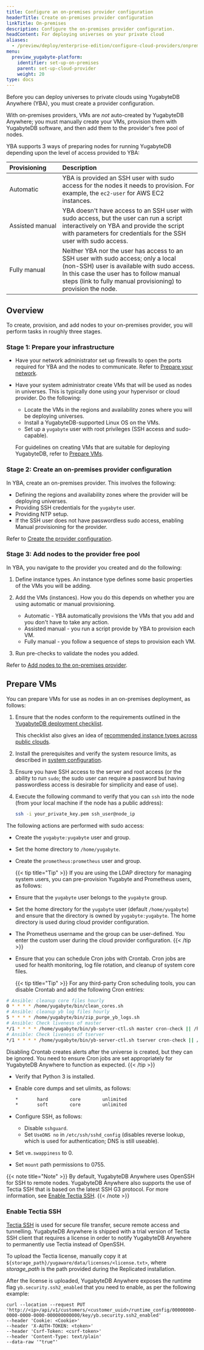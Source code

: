```yaml
---
title: Configure an on-premises provider configuration
headerTitle: Create on-premises provider configuration
linkTitle: On-premises
description: Configure the on-premises provider configuration.
headContent: For deploying universes on your private cloud
aliases:
  - /preview/deploy/enterprise-edition/configure-cloud-providers/onprem
menu:
  preview_yugabyte-platform:
    identifier: set-up-on-premises
    parent: set-up-cloud-provider
    weight: 20
type: docs
---
```


Before you can deploy universes to private clouds using YugabyteDB Anywhere (YBA), you must create a provider configuration.

With on-premises providers, VMs are _not_ auto-created by YugabyteDB Anywhere; you must manually create your VMs, provision them with YugabyteDB software, and then add them to the provider's free pool of nodes.

YBA supports 3 ways of preparing nodes for running YugabyteDB depending upon the level of access provided to YBA:

| Provisioning | Description |
| :--- | :--- |
| Automatic | YBA is provided an SSH user with sudo access for the nodes it needs to provision. For example, the `ec2-user` for AWS EC2 instances. |
| Assisted&nbsp;manual | YBA doesn't have access to an SSH user with sudo access, but the user can run a script interactively on YBA and provide the script with parameters for credentials for the SSH user with sudo access. |
| Fully manual | Neither YBA nor the user has access to an SSH user with sudo access; only a local (non-SSH) user is available with sudo access. In this case the user has to follow manual steps (link to fully manual provisioning) to provision the node. |

## Overview

To create, provision, and add nodes to your on-premises provider, you will perform tasks in roughly three stages.

### Stage 1: Prepare your infrastructure

- Have your network administrator set up firewalls to open the ports required for YBA and the nodes to communicate. Refer to [Prepare your network](../../../install-yugabyte-platform/prepare-on-prem-nodes/).
- Have your system administrator create VMs that will be used as nodes in universes. This is typically done using your hypervisor or cloud provider. Do the following:
  - Locate the VMs in the regions and availability zones where you will be deploying universes.
  - Install a YugabyteDB-supported Linux OS on the VMs.
  - Set up a `yugabyte` user with root privileges (SSH access and sudo-capable).

  For guidelines on creating VMs that are suitable for deploying YugabyteDB, refer to [Prepare VMs](#prepare-vms).

### Stage 2: Create an on-premises provider configuration

In YBA, create an on-premises provider. This involves the following:

- Defining the regions and availability zones where the provider will be deploying universes.
- Providing SSH credentials for the `yugabyte` user.
- Providing NTP setup.
- If the SSH user does not have passwordless sudo access, enabling Manual provisioning for the provider.

Refer to [Create the provider configuration](../on-premises-provider/).

### Stage 3: Add nodes to the provider free pool

In YBA, you navigate to the provider you created and do the following:

1. Define instance types. An instance type defines some basic properties of the VMs you will be adding.
1. Add the VMs (instances). How you do this depends on whether you are using automatic or manual provisioning.

    - Automatic - YBA automatically provisions the VMs that you add and you don't have to take any action.
    - Assisted manual - you run a script provide by YBA to provision each VM.
    - Fully manual - you follow a sequence of steps to provision each VM.

1. Run pre-checks to validate the nodes you added.

Refer to [Add nodes to the on-premises provider](../on-premises-nodes/).

## Prepare VMs

You can prepare VMs for use as nodes in an on-premises deployment, as follows:

1. Ensure that the nodes conform to the requirements outlined in the [YugabyteDB deployment checklist](../../../../deploy/checklist/).

    This checklist also gives an idea of [recommended instance types across public clouds](../../../../deploy/checklist/#public-clouds).

1. Install the prerequisites and verify the system resource limits, as described in [system configuration](../../../../deploy/manual-deployment/system-config).
1. Ensure you have SSH access to the server and root access (or the ability to run `sudo`; the sudo user can require a password but having passwordless access is desirable for simplicity and ease of use).
1. Execute the following command to verify that you can `ssh` into the node (from your local machine if the node has a public address):

    ```sh
    ssh -i your_private_key.pem ssh_user@node_ip
    ```

The following actions are performed with sudo access:

- Create the `yugabyte:yugabyte` user and group.
- Set the home directory to `/home/yugabyte`.
- Create the `prometheus:prometheus` user and group.

  {{< tip title="Tip" >}}
If you are using the LDAP directory for managing system users, you can pre-provision Yugabyte and Prometheus users, as follows:

- Ensure that the `yugabyte` user belongs to the `yugabyte` group.

- Set the home directory for the `yugabyte` user (default `/home/yugabyte`) and ensure that the directory is owned by `yugabyte:yugabyte`. The home directory is used during cloud provider configuration.

- The Prometheus username and the group can be user-defined. You enter the custom user during the cloud provider configuration.
  {{< /tip >}}

- Ensure that you can schedule Cron jobs with Crontab. Cron jobs are used for health monitoring, log file rotation, and cleanup of system core files.

  {{< tip title="Tip" >}}
For any third-party Cron scheduling tools, you can disable Crontab and add the following Cron entries:

```sh
# Ansible: cleanup core files hourly
0 * * * * /home/yugabyte/bin/clean_cores.sh
# Ansible: cleanup yb log files hourly
5 * * * * /home/yugabyte/bin/zip_purge_yb_logs.sh
# Ansible: Check liveness of master
*/1 * * * * /home/yugabyte/bin/yb-server-ctl.sh master cron-check || /home/yugabyte/bin/yb-server-ctl.sh master start
# Ansible: Check liveness of tserver
*/1 * * * * /home/yugabyte/bin/yb-server-ctl.sh tserver cron-check || /home/yugabyte/bin/yb-server-ctl.sh tserver start
```

Disabling Crontab creates alerts after the universe is created, but they can be ignored. You need to ensure Cron jobs are set appropriately for YugabyteDB Anywhere to function as expected.
  {{< /tip >}}

- Verify that Python 3 is installed.
- Enable core dumps and set ulimits, as follows:

    ```sh
    *       hard        core        unlimited
    *       soft        core        unlimited
    ```

- Configure SSH, as follows:

  - Disable `sshguard`.
  - Set `UseDNS no` in `/etc/ssh/sshd_config` (disables reverse lookup, which is used for authentication; DNS is still useable).

- Set `vm.swappiness` to 0.
- Set `mount` path permissions to 0755.

{{< note title="Note" >}}
By default, YugabyteDB Anywhere uses OpenSSH for SSH to remote nodes. YugabyteDB Anywhere also supports the use of Tectia SSH that is based on the latest SSH G3 protocol. For more information, see [Enable Tectia SSH](#enable-tectia-ssh).
{{< /note >}}

### Enable Tectia SSH

[Tectia SSH](https://www.ssh.com/products/tectia-ssh/) is used for secure file transfer, secure remote access and tunnelling. YugabyteDB Anywhere is shipped with a trial version of Tectia SSH client that requires a license in order to notify YugabyteDB Anywhere to permanently use Tectia instead of OpenSSH.

To upload the Tectia license, manually copy it at `${storage_path}/yugaware/data/licenses/<license.txt>`, where _storage_path_ is the path provided during the Replicated installation.

After the license is uploaded, YugabyteDB Anywhere exposes the runtime flag `yb.security.ssh2_enabled` that you need to enable, as per the following example:

```shell
curl --location --request PUT 'http://<ip>/api/v1/customers/<customer_uuid>/runtime_config/00000000-0000-0000-0000-000000000000/key/yb.security.ssh2_enabled'
--header 'Cookie: <Cookie>'
--header 'X-AUTH-TOKEN: <token>'
--header 'Csrf-Token: <csrf-token>'
--header 'Content-Type: text/plain'
--data-raw '"true"'
```

<!--
Creating an on-premises provider requires the following steps:

1. Create your VMs. Do this using your hypervisor or cloud provider. You will need the IP addresses of the VMs.
1. [Create the on-premises provider configuration](#create-a-provider). The provider configuration includes details such as the SSH user you will use to access your VMs while setting up the provider, and the regions where the nodes are located.
1. Specify the compute [instance types](#add-instance-types) that will be used in this provider.
1. If required, [manually provision the VMs](../on-premises-script/) with the YugabyteDB database software. If your SSH user has password-less sudo access to the nodes, you can skip this step, as YBA will be able to automatically provision the nodes.
1. [Add the compute instances](#add-instances) that the provider will use for deploying YugabyteDB universes to the pool of nodes.

![Configure on-prem provider](/images/yb-platform/config/yba-onprem-config-flow.png)
-->

